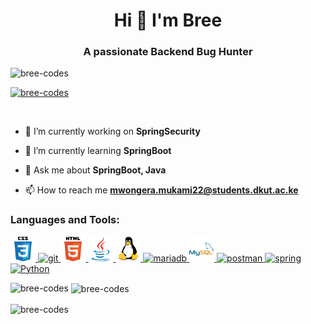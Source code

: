 <h1 align="center"> Hi 👋 I'm Bree  </h1>
<h3 align="center">A passionate Backend Bug Hunter </h3>
<p align="left"> <img
src="https://komarev.com/ghpvc/?username=bree-codes&label=Profile%20views&color=0e75b6&style=flat" alt="bree-codes" /></p>

<p align="left"> <a href="https://github.com/ryo-ma/github-profile-trophy"> <img src="https://github-profile-trophy.vercel.app/?username=bree-codes&theme=dracula" alt="bree-codes" /></a>  </p>

<p align="left"> <a href="https://twitter.com/" target="blank"><img src="https://img.shields.io/twitter/follow/?logo=twitter&style=for-the-badge" alt="" /></a> </p>

- 🔭 I’m currently  working on **SpringSecurity**

- 🌱 I’m currently learning **SpringBoot**

- 💬 Ask me about **SpringBoot, Java**

- 📫 How to reach me **mwongera.mukami22@students.dkut.ac.ke**

<h3 align="left">Languages and  Tools:</h3>
<p align="left"> 
    <a href="https://www.w3schools.com/css/" target="_blank" rel="noreferrer"> 
        <img src="https://raw.githubusercontent.com/devicons/devicon/master/icons/css3/css3-original-wordmark.svg" alt="css3" width="40" height="40"/> 
    </a> 
    <a href="https://git-scm.com/" target="_blank" rel="noreferrer"> 
        <img src="https://www.vectorlogo.zone/logos/git-scm/git-scm-icon.svg" alt="git" width="40" height="40"/> 
    </a> 
    <a href="https://www.w3.org/html/" target="_blank" rel="noreferrer"> 
        <img src="https://raw.githubusercontent.com/devicons/devicon/master/icons/html5/html5-original-wordmark.svg" alt="html5" width="40" height="40"/> 
    </a> 
    <a href="https://www.java.com" target="_blank" rel="noreferrer"> 
        <img src="https://raw.githubusercontent.com/devicons/devicon/master/icons/java/java-original.svg" alt="java" width="40" height="40"/> 
    </a> 
    <a href="https://www.linux.org/" target="_blank" rel="noreferrer"> 
        <img src="https://raw.githubusercontent.com/devicons/devicon/master/icons/linux/linux-original.svg" alt="linux" width="40" height="40"/> 
    </a> 
    <a href="https://mariadb.org/" target="_blank" rel="noreferrer"> 
        <img src="https://www.vectorlogo.zone/logos/mariadb/mariadb-icon.svg" alt="mariadb" width="40" height="40"/> 
    </a> 
    <a href="https://www.mysql.com/" target="_blank" rel="noreferrer"> 
        <img src="https://raw.githubusercontent.com/devicons/devicon/master/icons/mysql/mysql-original-wordmark.svg" alt="mysql" width="40" height="40"/> 
    </a> 
    <a href="https://postman.com" target="_blank" rel="noreferrer"> 
        <img src="https://www.vectorlogo.zone/logos/getpostman/getpostman-icon.svg" alt="postman" width="40" height="40"/> 
    </a> 
   <a href="https://spring.io/" target="_blank" rel="noreferrer"> 
        <img src="https://www.vectorlogo.zone/logos/springio/springio-icon.svg" alt="spring" width="40" height="40"/> 
    </a> 
    <a href="https://www.python.org/" target="_blank" rel="noreferrer">
    <img src="https://www.vectorlogo.zone/logos/python/python-icon.svg" alt="Python" width="40" height="40"/> 
</a>


</p>

<p> <img align="left" src="https://github-readme-stats.vercel.app/api/top-langs?username=bree-codes&show_icons=true&locale=en&layout=compact" alt="bree-codes" /></p>

<p>&nbsp;<img align="center" src="https://github-readme-stats.vercel.app/api?username=bree-codes&show_icons=true&locale=en" alt="bree-codes" /></p>

<p><img align="center" src="https://github-readme-streak-stats.herokuapp.com/?user=bree-codes&" alt="bree-codes" />  </p>
